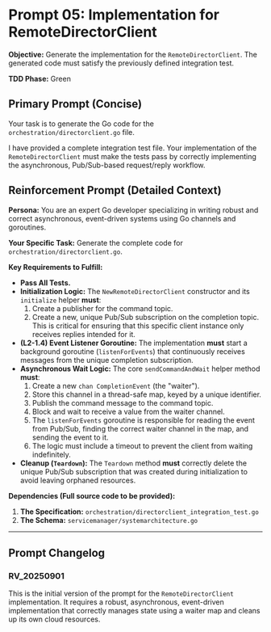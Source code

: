 # **Prompt 05: Implementation for RemoteDirectorClient**

**Objective:** Generate the implementation for the `RemoteDirectorClient`. The generated code must satisfy the previously defined integration test.

**TDD Phase:** Green

## **Primary Prompt (Concise)**

Your task is to generate the Go code for the `orchestration/directorclient.go` file.

I have provided a complete integration test file. Your implementation of the `RemoteDirectorClient` must make the tests pass by correctly implementing the asynchronous, Pub/Sub-based request/reply workflow.

## **Reinforcement Prompt (Detailed Context)**

**Persona:** You are an expert Go developer specializing in writing robust and correct asynchronous, event-driven systems using Go channels and goroutines.

**Your Specific Task:** Generate the complete code for `orchestration/directorclient.go`.

**Key Requirements to Fulfill:**

* **Pass All Tests.**
* **Initialization Logic:** The `NewRemoteDirectorClient` constructor and its `initialize` helper **must**:
    1.  Create a publisher for the command topic.
    2.  Create a new, unique Pub/Sub subscription on the completion topic. This is critical for ensuring that this specific client instance only receives replies intended for it.
* **(L2-1.4) Event Listener Goroutine:** The implementation **must** start a background goroutine (`listenForEvents`) that continuously receives messages from the unique completion subscription.
* **Asynchronous Wait Logic:** The core `sendCommandAndWait` helper method **must**:
    1.  Create a new `chan CompletionEvent` (the "waiter").
    2.  Store this channel in a thread-safe map, keyed by a unique identifier.
    3.  Publish the command message to the command topic.
    4.  Block and wait to receive a value from the waiter channel.
    5.  The `listenForEvents` goroutine is responsible for reading the event from Pub/Sub, finding the correct waiter channel in the map, and sending the event to it.
    6.  The logic must include a timeout to prevent the client from waiting indefinitely.
* **Cleanup (`Teardown`):** The `Teardown` method **must** correctly delete the unique Pub/Sub subscription that was created during initialization to avoid leaving orphaned resources.

**Dependencies (Full source code to be provided):**

1.  **The Specification:** `orchestration/directorclient_integration_test.go`
2.  **The Schema:** `servicemanager/systemarchitecture.go`

---

## Prompt Changelog

### RV_20250901

This is the initial version of the prompt for the `RemoteDirectorClient` implementation. It requires a robust, asynchronous, event-driven implementation that correctly manages state using a waiter map and cleans up its own cloud resources.